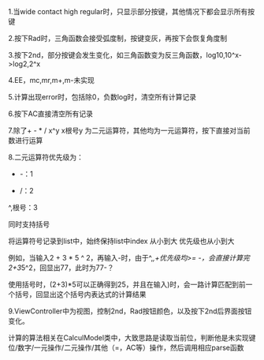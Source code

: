 1.当wide contact high regular时，只显示部分按键，其他情况下都会显示所有按键

2.按下Rad时，三角函数会接受弧度制，按键变灰，再按下会恢复角度制

3.按下2nd，部分按键会发生变化，如三角函数变为反三角函数，log10,10^x->log2,2^x

4.EE，mc,mr,m+,m-未实现

5.计算出现error时，包括除0，负数log时，清空所有计算记录

6.按下AC直接清空所有记录

7.除了+ - * / x^y x根号y 为二元运算符，其他均为一元运算符，按下直接对当前数进行运算

8.二元运算符优先级为：

+ -：1

* /：2

^,根号：3

同时支持括号

将运算符号记录到list中，始终保持list中index 从小到大 优先级也从小到大

例如，当输入2 + 3 * 5 ^ 2，再输入-时，由于^,*,+优先级均>= -，会直接计算完2+3*5^2，回显出77，此时为77-？

使用括号时，(2+3)*5可以正确得到25，并且在输入)时，会一路计算匹配到前一个括号，回显出这个括号内表达式的计算结果

9.ViewController中为视图，控制2nd，Rad按钮颜色，以及按下2nd后界面按钮变化。

计算的算法相关在CalculModel类中，大致思路是读取当前位，判断他是未实现键位/数字/一元操作/二元操作/其他（=，AC等）操作，然后调用相应parse函数
